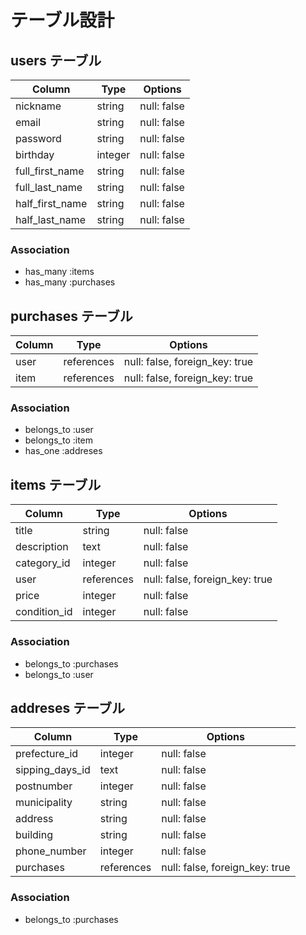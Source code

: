 # テーブル設計

## users テーブル

| Column          | Type    | Options     |
| --------------- | ------  | ----------- |
| nickname        | string  | null: false |
| email           | string  | null: false |
| password        | string  | null: false |
| birthday        | integer | null: false |
| full_first_name | string  | null: false |
| full_last_name  | string  | null: false |
| half_first_name | string  | null: false |
| half_last_name  | string  | null: false |

### Association

- has_many :items
- has_many :purchases

## purchases テーブル

| Column    | Type       | Options                        |
| --------- | ---------- | ------------------------------ |
| user      | references | null: false, foreign_key: true |
| item      | references | null: false, foreign_key: true |

### Association

- belongs_to :user
- belongs_to :item
- has_one :addreses

## items テーブル

| Column       | Type       | Options                        |
| ------------ | ---------- | ------------------------------ |
| title        | string     | null: false                    |
| description  | text       | null: false                    |
| category_id  | integer    | null: false                    |
| user         | references | null: false, foreign_key: true |
| price        | integer    | null: false                    |
| condition_id | integer    | null: false                    |


### Association

- belongs_to :purchases
- belongs_to :user

## addreses テーブル


| Column          | Type       | Options                        |
| --------------- | ---------- | ------------------------------ |
| prefecture_id   | integer    | null: false                    |
| sipping_days_id | text       | null: false                    |
| postnumber      | integer    | null: false                    |
| municipality    | string     | null: false                    |
| address         | string     | null: false                    |
| building        | string     | null: false                    |
| phone_number    | integer    | null: false                    |
| purchases       | references | null: false, foreign_key: true |

### Association

- belongs_to :purchases